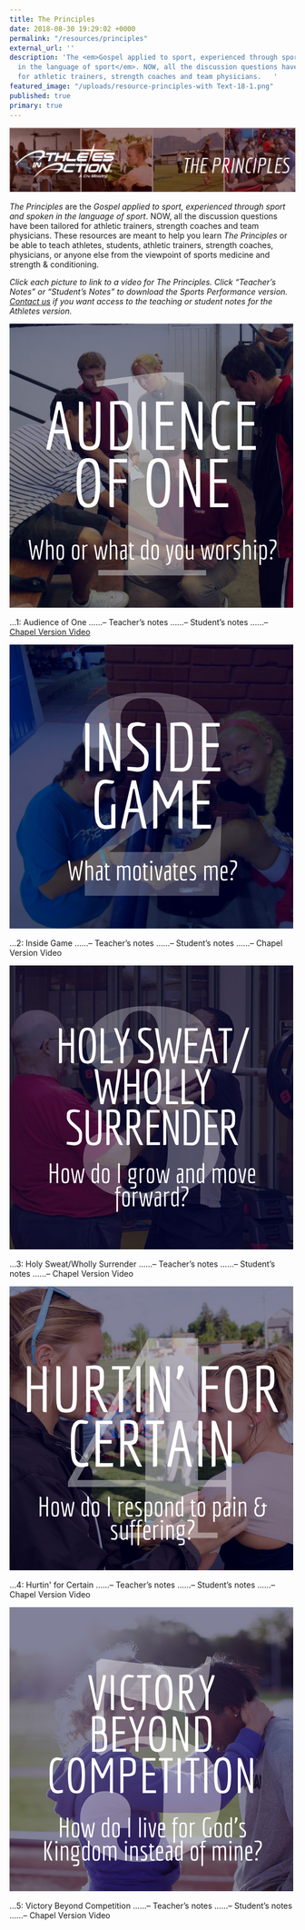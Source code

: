 ```yaml
---
title: The Principles
date: 2018-08-30 19:29:02 +0000
permalink: "/resources/principles"
external_url: ''
description: 'The <em>Gospel applied to sport, experienced through sport and spoken
  in the language of sport</em>. NOW, all the discussion questions have been tailored
  for athletic trainers, strength coaches and team physicians.   '
featured_image: "/uploads/resource-principles-with Text-18-1.png"
published: true
primary: true
---
```

![](/uploads/Violet-Geometric-Cool-Desktop-Wallpaper-1-e1519843524293-1024x230.jpg)

_The Principles_ are the _Gospel applied to sport, experienced through sport and spoken in the language of sport_. NOW, all the discussion questions have been tailored for athletic trainers, strength coaches and team physicians.  These resources are meant to help you learn _The Principles_ or be able to teach athletes, students, athletic trainers, strength coaches, physicians, or anyone else from the viewpoint of sports medicine and strength & conditioning.

_Click each picture to link to a video for The Principles. Click “Teacher’s Notes” or “Student’s Notes” to download the Sports Performance version._ [_Contact us_](mailto:sportsperformance@athletesinaction.org) _if you want access to the teaching or student notes for the Athletes version._

![](/uploads/Principle-1-1.png)

…1: Audience of One
……–  Teacher’s notes
……–  Student’s notes
……–  [Chapel Version Video]()

![](/uploads/Principle-2.png)

…2: Inside Game                                                                           ……–  Teacher’s notes                                                                     ……–  Student’s notes                                                                   ……–  Chapel Version Video

![](/uploads/Principle-3.png)

…3: Holy Sweat/Wholly Surrender                                               ……–  Teacher’s notes                                                                    ……–  Student’s notes                                                                    ……–  Chapel Version Video

![](/uploads/Principle-4.png)

…4: Hurtin' for Certain                                                                  ……–  Teacher’s notes                                                                    ……–  Student’s notes                                                                          ……–  Chapel Version Video

![](/uploads/Principle-5.png)

…5: Victory Beyond Competition                                                           ……–  Teacher’s notes                                                                           ……–  Student’s notes                                                                            ……–  Chapel Version Video